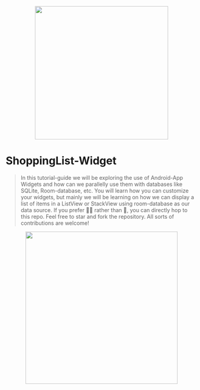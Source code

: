 
<p align="center">
  <img height=350px src="https://user-images.githubusercontent.com/72121163/174605723-da2d782a-b7ca-47c5-ac6b-f29a28803bf9.png" />
<p/>

# ShoppingList-Widget
> In this tutorial-guide we will be exploring the use of Android-App Widgets and how can we parallelly use them with databases like SQLite, Room-database, etc. You will learn how you can customize your widgets, but mainly we will be learning on how we can display a list of items in a ListView or StackView using room-database as our data source.
If you prefer 🧑‍💻 rather than 📖, you can directly hop to this repo. Feel free to star and fork the repository. All sorts of contributions are welcome!

<p align="center">
  <img height=400px src="https://user-images.githubusercontent.com/72121163/174605662-3bbb97ed-e40e-4d23-a989-c6814270e0fd.gif" />
<p/>
